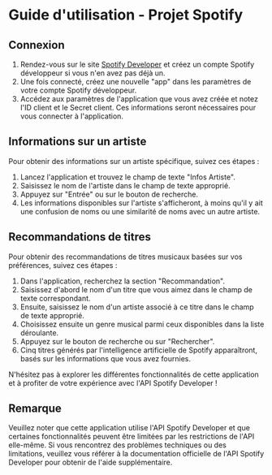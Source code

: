 # Guide d'utilisation - Projet Spotify
## Connexion

1. Rendez-vous sur le site [Spotify Developer](https://developer.spotify.com/) et créez un compte Spotify développeur si vous n'en avez pas déjà un.
2. Une fois connecté, créez une nouvelle "app" dans les paramètres de votre compte Spotify développeur.
3. Accédez aux paramètres de l'application que vous avez créée et notez l'ID client et le Secret client. Ces informations seront nécessaires pour vous connecter à l'application.

## Informations sur un artiste

Pour obtenir des informations sur un artiste spécifique, suivez ces étapes :

1. Lancez l'application et trouvez le champ de texte "Infos Artiste".
2. Saisissez le nom de l'artiste dans le champ de texte approprié.
3. Appuyez sur "Entrée" ou sur le bouton de recherche.
4. Les informations disponibles sur l'artiste s'afficheront, à moins qu'il y ait une confusion de noms ou une similarité de noms avec un autre artiste.

## Recommandations de titres

Pour obtenir des recommandations de titres musicaux basées sur vos préférences, suivez ces étapes :

1. Dans l'application, recherchez la section "Recommandation".
2. Saisissez d'abord le nom d'un titre que vous aimez dans le champ de texte correspondant.
3. Ensuite, saisissez le nom d'un artiste associé à ce titre dans le champ de texte approprié.
4. Choisissez ensuite un genre musical parmi ceux disponibles dans la liste déroulante.
5. Appuyez sur le bouton de recherche ou sur "Rechercher".
6. Cinq titres générés par l'intelligence artificielle de Spotify apparaîtront, basés sur les informations que vous avez fournies.

N'hésitez pas à explorer les différentes fonctionnalités de cette application et à profiter de votre expérience avec l'API Spotify Developer !

## Remarque

Veuillez noter que cette application utilise l'API Spotify Developer et que certaines fonctionnalités peuvent être limitées par les restrictions de l'API elle-même. Si vous rencontrez des problèmes techniques ou des limitations, veuillez vous référer à la documentation officielle de l'API Spotify Developer pour obtenir de l'aide supplémentaire.

